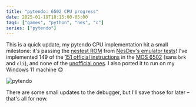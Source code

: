 ```yaml
---
title: "pytendo: 6502 CPU progress"
date: 2025-01-19T18:15:00-05:00
tags: ["games", "python", "nes", "c"]
series: ["pytendo"]
---
```


This is a quick update, my pytendo CPU implementation hit a small milestone: it's passing the
[nestest ROM](http://nickmass.com/images/nestest.nes) from [NesDev's emulator tests](https://www.nesdev.org/wiki/Emulator_tests)!
I've implemented 149 of the [151 official instructions](https://www.nesdev.org/wiki/Instruction_reference) in the
[MOS 6502](https://www.wikiwand.com/en/articles/MOS_Technology_6502) (sans `brk` and `cli`), and none of the [unofficial 
ones](https://www.nesdev.org/wiki/CPU_unofficial_opcodes). I also ported it to run on my Windows 11 machine 😊

<img class="flat" src="https://pianka.io/blog/pytendo-6502-cpu/nestest.png" alt="pytendo" title="pytendo">

There are some small updates to the debugger, but I'll save those for later – that's all for now.